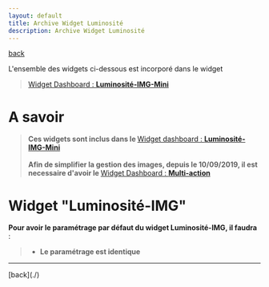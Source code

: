 ```yaml
---
layout: default
title: Archive Widget Luminosité
description: Archive Widget Luminosité
---
```

[back](./)

L'ensemble des widgets ci-dessous est incorporé dans le widget
<blockquote>
<a href="JEEDOM_Lum_IMG_mini">Widget Dashboard : <b>Luminosité-IMG-Mini</b></a>
</blockquote>

# A savoir
<blockquote>
    <b>Ces widgets sont inclus dans le </b><a href="{{site.baseurl}}/widget/{{page.lang}}/WIDGET_d_Lum_IMG_mini">Widget dashboard : <b>Luminosité-IMG-Mini</b></a>
    <br/>
    <br/>
    <b>Afin de simplifier la gestion des images, depuis le 10/09/2019, il est necessaire d'avoir le </b><a href="{{site.baseurl}}/widget/{{page.lang}}/WIDGET_d_Multi_action_Defaut">Widget Dashboard : <b>Multi-action</b></a>
</blockquote>

# Widget "Luminosité-IMG"
<b>Pour avoir le paramétrage par défaut du widget Luminosité-IMG, il faudra </b> :

<blockquote>
    <ul>
        <li><b> Le paramétrage est identique</b></li>
    </ul>
</blockquote>

<hr />
[back](./)
